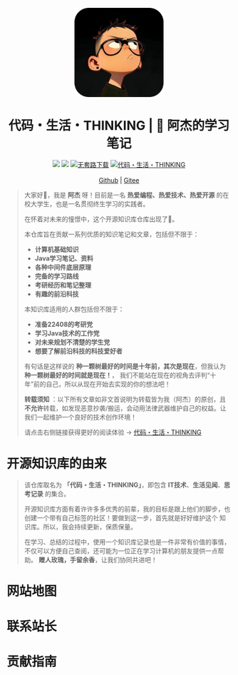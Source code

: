 <p align="center">
    <a href="https://amatureemoprince.github.io/CodeLifeThinking/">
        <img src="./docs/.vuepress/public/avatar.jpg" width="200px" alt="代码・生 活・THINKING">
    </a>
</p>

<h1 align="center">代码・生活・THINKING | 📖 阿杰的学习笔记</h1>

<p align="center">
    <a href="https://amatureemoprince.github.io/CodeLifeThinking/blog/" target="_blank"><img src="https://img.shields.io/badge/博客-在线阅读-green.svg?style=for-the-badge"></a>
    <a href="#联系方式" target="_blank"><img src="https://img.shields.io/badge/公众号-代码.生活.THINKING-brightgreen.svg?style=for-the-badge"></a>
    <a href="https://github.com/yuanliangding/books" target="_blank"><img src="https://img.shields.io/badge/计算机经典电子书-下载-yellow.svg?style=for-the-badge" alt="无套路下载"></a>
    <a href="https://github.com/amatureemoprince/CodeLifeThinking" target="_blank"><img alt="代码・生活・THINKING" src="https://img.shields.io/github/stars/amatureemoprince/CodeLifeThinking?style=for-the-badge"></a><br><br>
    <a href="https://amatureemoprince.github.io/CodeLifeThinking/">Github</a> |
    <a href="https://gitee.com/liujie2912/CodeLifeThinking">Gitee</a>
</p>

> 大家好👏，我是 **阿杰** 呀！目前是一名 **热爱编程、热爱技术、热爱开源** 的在校大学生，也是一名贯彻终生学习的实践者。
> 
> 在怀着对未来的憧憬中，这个开源知识库仓库出现了🚀。
> 
> 本仓库旨在贡献一系列优质的知识笔记和文章，包括但不限于：
> 
> - **计算机基础知识**
> - **Java学习笔记、资料**
> - **各种中间件底层原理**
> - **完备的学习路线**
> - **考研经历和笔记整理**
> - **有趣的前沿科技**
> 
> 本知识库适用的人群包括但不限于：
> 
> - **准备22408的考研党**
> - **学习Java技术的工作党**
> - **对未来规划不清楚的学生党**
> - **想要了解前沿科技的科技爱好者**
> 
> 有句话是这样说的 **种一颗树最好的时间是十年前，其次是现在**，但我认为 **种一颗树最好的时间就是现在！**，
> 我们不能站在现在的视角去评判“十年”前的自己，所以从现在开始去实现的你的想法吧！
> 
> **转载须知** ：以下所有文章如非文首说明为转载皆为我（阿杰）的原创，且**不允许**转载，如发现恶意抄袭/搬运，会动用法律武器维护自己的权益。让我们一起维护一个良好的技术创作环境！
> 
> 请点击右侧链接获得更好的阅读体验 -> [代码・生活・THINKING](https://amatureemoprince.github.io/CodeLifeThinking/)


# 开源知识库的由来
> 该仓库取名为 **「代码・生活・THINKING」**，即包含 **IT技术**、**生活见闻**、**思考记录** 的集合。
> 
> 开源知识库方面有着许许多多优秀的前辈，我的目标是跟上他们的脚步，也创建一个带有自己标签的社区！要做到这一步，首先就是好好维护这个
> 知识库。所以，我会持续更新，保质保量。
> 
> 在学习、总结的过程中，使用一个知识库记录也是一件非常有价值的事情，不仅可以方便自己查阅，还可能为一位正在学习计算机的朋友提供一点帮助。
> **赠人玫瑰，手留余香**，让我们协同共进吧！

# 网站地图

# 联系站长

# 贡献指南
